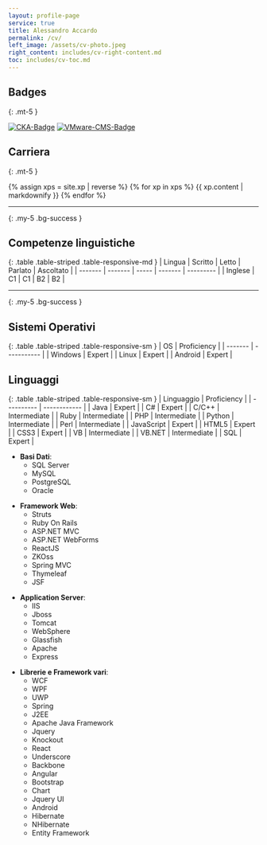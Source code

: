 ```yaml
---
layout: profile-page
service: true
title: Alessandro Accardo
permalink: /cv/
left_image: /assets/cv-photo.jpeg
right_content: includes/cv-right-content.md
toc: includes/cv-toc.md
---
```


## Badges
{: .mt-5 }

<div class="badge-bin">
	<a href="https://www.credly.com/badges/b8e00196-45e0-4944-91dc-c67fb4d71067/public_url" target="_blank"><img src="{{ '/assets/img/cka-certified-kubernetes-administrator.png' | relative_url }}" alt="CKA-Badge"></a>
	<a href="https://www.credly.com/badges/41425c5b-0ad7-4c97-b79f-f4df07f39fd7/public_url" target="_blank"><img src="{{ '/assets/img/vmware-certified-master-specialist-cloud-native-2021.png' | relative_url }}" alt="VMware-CMS-Badge"></a>
</div>

## Carriera
{: .mt-5 }

{% assign xps = site.xp | reverse %}
{% for xp in xps %}
	{{ xp.content | markdownify }}
{% endfor %}

---
{: .my-5 .bg-success }

## Competenze linguistiche

{: .table .table-striped .table-responsive-md }
| Lingua  | Scritto | Letto | Parlato | Ascoltato |
| ------- | ------- | ----- | ------- | --------- |
| Inglese | C1      | C1    | B2      | B2        |

---
{: .my-5 .bg-success }

## Sistemi Operativi

{: .table .table-striped .table-responsive-sm }
| OS      | Proficiency |
| ------- | ----------- |
| Windows | Expert      |
| Linux   | Expert      |
| Android | Expert      |

## Linguaggi

{: .table .table-striped .table-responsive-sm }
| Linguaggio | Proficiency  |
| ---------- | ------------ |
| Java       | Expert       |
| C#         | Expert       |
| C/C++      | Intermediate |
| Ruby       | Intermediate |
| PHP        | Intermediate |
| Python     | Intermediate |
| Perl       | Intermediate |
| JavaScript | Expert       |
| HTML5      | Expert       |
| CSS3       | Expert       |
| VB         | Intermediate |
| VB.NET     | Intermediate |
| SQL        | Expert       |

<div class="row">
<div class="col" markdown="1">

* **Basi Dati**:
  * SQL Server
  * MySQL
  * PostgreSQL
  * Oracle

</div>
<div class="col" markdown="1">

* **Framework Web**:
  * Struts
  * Ruby On Rails
  * ASP.NET MVC
  * ASP.NET WebForms
  * ReactJS
  * ZKOss
  * Spring MVC
  * Thymeleaf
  * JSF

</div>
<div class="col" markdown="1">

* **Application Server**:
  * IIS
  * Jboss
  * Tomcat
  * WebSphere
  * Glassfish
  * Apache
  * Express

</div>
<div class="col" markdown="1">

* **Librerie e Framework vari**:
  * WCF
  * WPF
  * UWP
  * Spring
  * J2EE
  * Apache Java Framework
  * Jquery
  * Knockout
  * React
  * Underscore
  * Backbone
  * Angular
  * Bootstrap
  * Chart
  * Jquery UI
  * Android
  * Hibernate
  * NHibernate
  * Entity Framework

</div>
</div>
